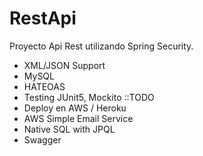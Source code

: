 # RestApi 
Proyecto Api Rest utilizando Spring Security.
- XML/JSON Support
- MySQL
- HATEOAS
- Testing JUnit5, Mockito
::TODO
- Deploy en AWS / Heroku 
- AWS Simple Email Service
- Native SQL with JPQL
- Swagger
